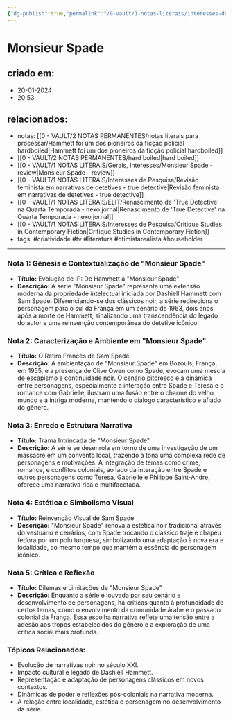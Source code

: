 ```yaml
---
{"dg-publish":true,"permalink":"/0-vault/1-notas-literais/interesses-de-pesquisa/monsieur-spade-genesis-e-contextualizacao/","tags":["criatividade","tv","literatura","otimistarealista","householder"],"dgHomeLink":true,"dgShowLocalGraph":true,"dgShowFileTree":true,"dgEnableSearch":true,"noteIcon":""}
---
```


# Monsieur Spade

## criado em: 
- 20-01-2024
- 20:53
## relacionados:
- notas: [[0 - VAULT/2 NOTAS PERMANENTES/notas literais para processar/Hammett foi um dos pioneiros da ficção policial hardboiled\|Hammett foi um dos pioneiros da ficção policial hardboiled]]
- [[0 - VAULT/2 NOTAS PERMANENTES/hard boiled\|hard boiled]]
- [[0 - VAULT/1 NOTAS LITERAIS/Gerais, Interesses/Monsieur Spade - review\|Monsieur Spade - review]]
- [[0 - VAULT/1 NOTAS LITERAIS/Interesses de Pesquisa/Revisão feminista em narrativas de detetives - true detective\|Revisão feminista em narrativas de detetives - true detective]]
- [[0 - VAULT/1 NOTAS LITERAIS/ELIT/Renascimento de 'True Detective' na Quarta Temporada - nexo jornal\|Renascimento de 'True Detective' na Quarta Temporada - nexo jornal]]
- [[0 - VAULT/1 NOTAS LITERAIS/Interesses de Pesquisa/Critique Studies in Contemporary Fiction\|Critique Studies in Contemporary Fiction]]
- tags: #criatividade #tv #literatura #otimistarealista #householder
---
### Nota 1: Gênesis e Contextualização de "Monsieur Spade"
- **Título:** Evolução de IP: De Hammett a "Monsieur Spade"
- **Descrição:** A série "Monsieur Spade" representa uma extensão moderna da propriedade intelectual iniciada por Dashiell Hammett com Sam Spade. Diferenciando-se dos clássicos noir, a série redireciona o personagem para o sul da França em um cenário de 1963, dois anos após a morte de Hammett, sinalizando uma transcendência do legado do autor e uma reinvenção contemporânea do detetive icônico.

### Nota 2: Caracterização e Ambiente em "Monsieur Spade"
- **Título:** O Retiro Francês de Sam Spade
- **Descrição:** A ambientação de "Monsieur Spade" em Bozouls, França, em 1955, e a presença de Clive Owen como Spade, evocam uma mescla de escapismo e continuidade noir. O cenário pitoresco e a dinâmica entre personagens, especialmente a interação entre Spade e Teresa e o romance com Gabrielle, ilustram uma fusão entre o charme do velho mundo e a intriga moderna, mantendo o diálogo característico e afiado do gênero.

### Nota 3: Enredo e Estrutura Narrativa
- **Título:** Trama Intrincada de "Monsieur Spade"
- **Descrição:** A série se desenrola em torno de uma investigação de um massacre em um convento local, trazendo à tona uma complexa rede de personagens e motivações. A integração de temas como crime, romance, e conflitos coloniais, ao lado da interação entre Spade e outros personagens como Teresa, Gabrielle e Philippe Saint-Andre, oferece uma narrativa rica e multifacetada.

### Nota 4: Estética e Simbolismo Visual
- **Título:** Reinvenção Visual de Sam Spade
- **Descrição:** "Monsieur Spade" renova a estética noir tradicional através do vestuário e cenários, com Spade trocando o clássico traje e chapéu fedora por um polo turquesa, simbolizando uma adaptação à nova era e localidade, ao mesmo tempo que mantém a essência do personagem icônico.

### Nota 5: Crítica e Reflexão
- **Título:** Dilemas e Limitações de "Monsieur Spade"
- **Descrição:** Enquanto a série é louvada por seu cenário e desenvolvimento de personagens, há críticas quanto à profundidade de certos temas, como o envolvimento da comunidade árabe e o passado colonial da França. Essa escolha narrativa reflete uma tensão entre a adesão aos tropos estabelecidos do gênero e a exploração de uma crítica social mais profunda.

### Tópicos Relacionados:
- Evolução de narrativas noir no século XXI.
- Impacto cultural e legado de Dashiell Hammett.
- Representação e adaptação de personagens clássicos em novos contextos. 
- Dinâmicas de poder e reflexões pós-coloniais na narrativa moderna.
- A relação entre localidade, estética e personagem no desenvolvimento da série.